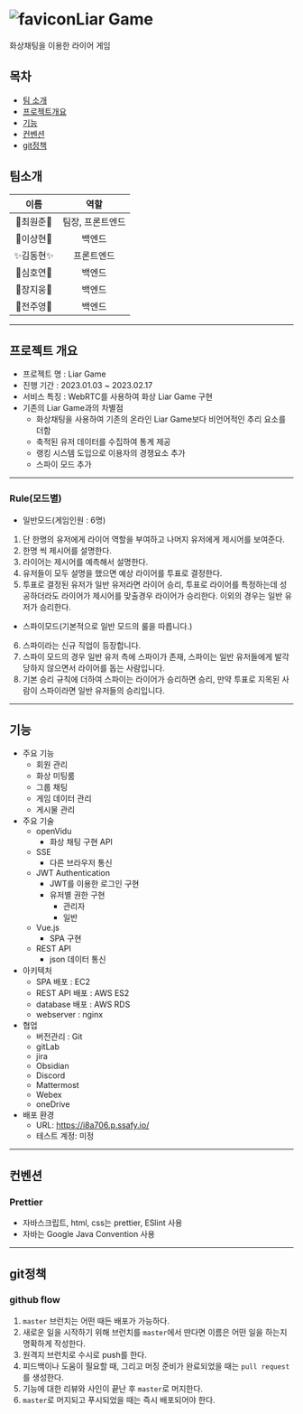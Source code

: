 # ![favicon](https://user-images.githubusercontent.com/96412633/219274760-d3499ab9-1142-451d-a6e9-ebf0420479df.jpg)Liar Game

화상채팅을 이용한 라이어 게임

## 목차

- [팀 소개](#팀소개)
- [프로젝트개요](#프로젝트-개요)
- [기능](#기능)
- [컨벤션](#컨벤션)
- [git정책](#git정책)

## 팀소개

|    이름    |       역할       |
| :--------: | :--------------: |
| 🌟최원준🌟 | 팀장, 프론트엔드 |
| 🎇이상현🎇 |      백엔드      |
| ✨김동현✨ |    프론트엔드    |
| 🎉심호연🎉 |      백엔드      |
| 🎊장지웅🎊 |      백엔드      |
| 🎈전주영🎈 |      백엔드      |

---

## 프로젝트 개요

- 프로젝트 명 : Liar Game
- 진행 기간 : 2023.01.03 ~ 2023.02.17
- 서비스 특징 : WebRTC를 사용하여 화상 Liar Game 구현
- 기존의 Liar Game과의 차별점
  - 화상채팅을 사용하여 기존의 온라인 Liar Game보다 비언어적인 추리 요소를 더함
  - 축적된 유저 데이터를 수집하여 통계 제공
  - 랭킹 시스템 도입으로 이용자의 경쟁요소 추가
  - 스파이 모드 추가

---

### Rule(모드별)

- 일반모드(게임인원 : 6명)

1. 단 한명의 유저에게 라이어 역할을 부여하고 나머지 유저에게 제시어를 보여준다.
2. 한명 씩 제시어를 설명한다.
3. 라이어는 제시어를 예측해서 설명한다.
4. 유저들이 모두 설명을 했으면 예상 라이어를 투표로 결정한다.
5. 투표로 결정된 유저가 일반 유저라면 라이어 승리, 투표로 라이어를 특정하는데 성공하더라도 라이어가 제시어를 맞출경우 라이어가 승리한다. 이외의 경우는 일반 유저가 승리한다.

- 스파이모드(기본적으로 일반 모드의 룰을 따릅니다.)

6. 스파이라는 신규 직업이 등장합니다.
7. 스파이 모드의 경우 일반 유저 측에 스파이가 존재, 스파이는 일반 유저들에게 발각당하지 않으면서 라이어를 돕는 사람입니다.
8. 기본 승리 규칙에 더하여 스파이는 라이어가 승리하면 승리, 만약 투표로 지목된 사람이 스파이라면 일반 유저들의 승리입니다.

---

## 기능

- 주요 기능
  - 회원 관리
  - 화상 미팅룸
  - 그룹 채팅
  - 게임 데이터 관리
  - 게시물 관리
- 주요 기술
  - openVidu
    - 화상 채팅 구현 API
  - SSE
    - 다른 브라우저 통신
  - JWT Authentication
    - JWT를 이용한 로그인 구현
    - 유저별 권한 구현
      - 관리자
      - 일반
  - Vue.js
    - SPA 구현
  - REST API
    - json 데이터 통신
- 아키텍처
  - SPA 배포 : EC2
  - REST API 배포 : AWS ES2
  - database 배포 : AWS RDS
  - webserver : nginx
- 협업
  - 버전관리 : Git
  - gitLab
  - jira
  - Obsidian
  - Discord
  - Mattermost
  - Webex
  - oneDrive
- 배포 환경
  - URL: https://i8a706.p.ssafy.io/
  - 테스트 계정: 미정

---

## 컨벤션

### Prettier

- 자바스크립트, html, css는 prettier, ESlint 사용
- 자바는 Google Java Convention 사용

---

## git정책

### github flow

1. `master` 브런치는 어떤 때든 배포가 가능하다.
2. 새로운 일을 시작하기 위해 브런치를 `master`에서 딴다면 이름은 어떤 일을 하는지 명확하게 작성한다.
3. 원격지 브런치로 수시로 push를 한다.
4. 피드백이나 도움이 필요할 때, 그리고 머징 준비가 완료되었을 때는 `pull request`를 생성한다.
5. 기능에 대한 리뷰와 사인이 끝난 후 `master`로 머지한다.
6. `master`로 머지되고 푸시되었을 때는 즉시 배포되어야 한다.
